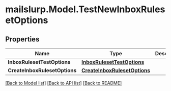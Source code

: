 # mailslurp.Model.TestNewInboxRulesetOptions
## Properties

Name | Type | Description | Notes
------------ | ------------- | ------------- | -------------
**InboxRulesetTestOptions** | [**InboxRulesetTestOptions**](InboxRulesetTestOptions) |  | 
**CreateInboxRulesetOptions** | [**CreateInboxRulesetOptions**](CreateInboxRulesetOptions) |  | 

[[Back to Model list]](../README#documentation-for-models) [[Back to API list]](../README#documentation-for-api-endpoints) [[Back to README]](../README)

